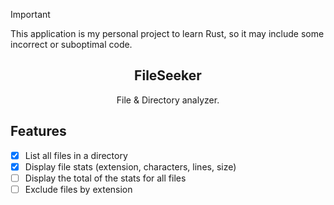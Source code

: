 > [!IMPORTANT]
> This application is my personal project to learn Rust, so it may include some incorrect or suboptimal code.

<h2 align="center">FileSeeker</h2>
<div align="center">File & Directory analyzer.</div>

## Features
- [x] List all files in a directory
- [x] Display file stats (extension, characters, lines, size)
- [ ] Display the total of the stats for all files
- [ ] Exclude files by extension